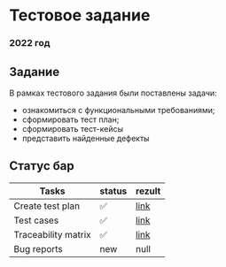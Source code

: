 
# Тестовое задание
### 2022 год 
## Задание
В рамках тестового задания были поставлены задачи: 
- ознакомиться с функциональными требованиями;
- сформировать тест план;
- сформировать тест-кейсы
- представить найденные дефекты


## Статус бар
| Tasks | status |rezult |
| ------------- |------------- | ------------- |
| Create test plan  | ✅ |[link](https://miro.com/app/board/uXjVPLXEI_Y=/?share_link_id=241292542833)  |
| Test cases  | ✅ |[link](https://docs.google.com/spreadsheets/d/1lQ5JfbtfpJmSc9_OHARMJXrmAPslgWkSQqzayvjDjxY/edit?usp=sharing)  |
|Traceability matrix|✅|[link](https://docs.google.com/spreadsheets/d/1lQ5JfbtfpJmSc9_OHARMJXrmAPslgWkSQqzayvjDjxY/edit?usp=sharing)|
|Bug reports|new|null|
